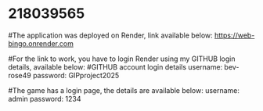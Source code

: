 # 218039565

#The application was deployed on Render, link available below:
https://web-bingo.onrender.com

#For the link to work, you have to login Render using my GITHUB login details, available below: 
#GITHUB account login details
username: bev-rose49
password: GIPproject2025

#The game has a login page, the details are available below:
username: admin
password: 1234



